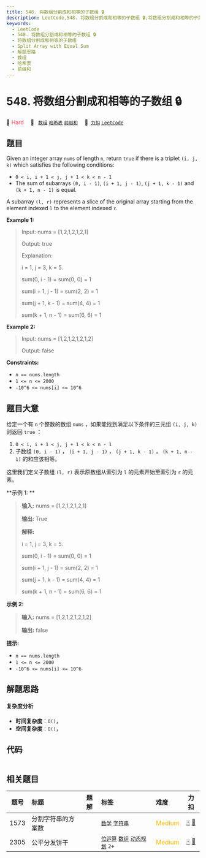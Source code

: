 ```yaml
---
title: 548. 将数组分割成和相等的子数组 🔒
description: LeetCode,548. 将数组分割成和相等的子数组 🔒,将数组分割成和相等的子数组,Split Array with Equal Sum,解题思路,数组,哈希表,前缀和
keywords:
  - LeetCode
  - 548. 将数组分割成和相等的子数组 🔒
  - 将数组分割成和相等的子数组
  - Split Array with Equal Sum
  - 解题思路
  - 数组
  - 哈希表
  - 前缀和
---
```


# 548. 将数组分割成和相等的子数组 🔒

🔴 <font color=#ff334b>Hard</font>&emsp; 🔖&ensp; [`数组`](/tag/array.md) [`哈希表`](/tag/hash-table.md) [`前缀和`](/tag/prefix-sum.md)&emsp; 🔗&ensp;[`力扣`](https://leetcode.cn/problems/split-array-with-equal-sum) [`LeetCode`](https://leetcode.com/problems/split-array-with-equal-sum)

## 题目

Given an integer array `nums` of length `n`, return `true` if there is a
triplet `(i, j, k)` which satisfies the following conditions:

  * `0 < i, i + 1 < j, j + 1 < k < n - 1`
  * The sum of subarrays `(0, i - 1)`, `(i + 1, j - 1)`, `(j + 1, k - 1)` and `(k + 1, n - 1)` is equal.

A subarray `(l, r)` represents a slice of the original array starting from the
element indexed `l` to the element indexed `r`.



**Example 1:**

> Input: nums = [1,2,1,2,1,2,1]
> 
> Output: true
> 
> Explanation:
> 
> i = 1, j = 3, k = 5. 
> 
> sum(0, i - 1) = sum(0, 0) = 1
> 
> sum(i + 1, j - 1) = sum(2, 2) = 1
> 
> sum(j + 1, k - 1) = sum(4, 4) = 1
> 
> sum(k + 1, n - 1) = sum(6, 6) = 1

**Example 2:**

> Input: nums = [1,2,1,2,1,2,1,2]
> 
> Output: false

**Constraints:**

  * `n == nums.length`
  * `1 <= n <= 2000`
  * `-10^6 <= nums[i] <= 10^6`


## 题目大意

给定一个有 `n` 个整数的数组 `nums` ，如果能找到满足以下条件的三元组  `(i, j, k)`  则返回 `true` ：

  1. `0 < i, i + 1 < j, j + 1 < k < n - 1`
  2. 子数组 `(0, i - 1)` ， `(i + 1, j - 1)` ， `(j + 1, k - 1)` ， `(k + 1, n - 1)` 的和应该相等。

这里我们定义子数组 `(l, r)` 表示原数组从索引为 `l` 的元素开始至索引为 `r` 的元素。



**示例 1:  **

> 
> 
> 
> 
> 
> **输入:** nums = [1,2,1,2,1,2,1]
> 
> **输出:** True
> 
> **解释:**
> 
> i = 1, j = 3, k = 5. 
> 
> sum(0, i - 1) = sum(0, 0) = 1
> 
> sum(i + 1, j - 1) = sum(2, 2) = 1
> 
> sum(j + 1, k - 1) = sum(4, 4) = 1
> 
> sum(k + 1, n - 1) = sum(6, 6) = 1
> 
> 

**示例 2:**

> 
> 
> 
> 
> 
> **输入:** nums = [1,2,1,2,1,2,1,2]
> 
> **输出:** false
> 
> 



**提示:**

  * `n == nums.length`
  * `1 <= n <= 2000`
  * `-10^6 <= nums[i] <= 10^6`


## 解题思路

#### 复杂度分析

- **时间复杂度**：`O()`，
- **空间复杂度**：`O()`，

## 代码

```javascript

```

## 相关题目

<!-- prettier-ignore -->
| 题号 | 标题 | 题解 | 标签 | 难度 | 力扣 |
| :------: | :------ | :------: | :------ | :------ | :------: |
| 1573 | 分割字符串的方案数 |  |  [`数学`](/tag/math.md) [`字符串`](/tag/string.md) | <font color=#ffb800>Medium</font> | [🀄️](https://leetcode.cn/problems/number-of-ways-to-split-a-string) [🔗](https://leetcode.com/problems/number-of-ways-to-split-a-string) |
| 2305 | 公平分发饼干 |  |  [`位运算`](/tag/bit-manipulation.md) [`数组`](/tag/array.md) [`动态规划`](/tag/dynamic-programming.md) `2+` | <font color=#ffb800>Medium</font> | [🀄️](https://leetcode.cn/problems/fair-distribution-of-cookies) [🔗](https://leetcode.com/problems/fair-distribution-of-cookies) |